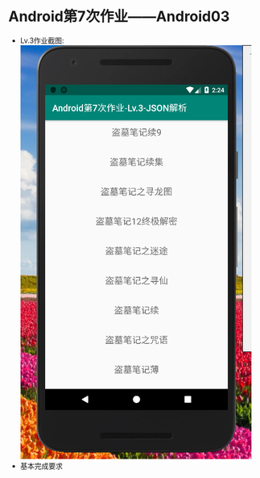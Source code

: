 # Android第7次作业——Android03
+ Lv.3作业截图:  
![Image text](https://github.com/ccsccd/Android03/blob/master/img-readme/01.png)  
+ 基本完成要求
